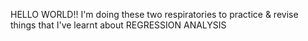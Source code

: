 HELLO WORLD!! I'm doing these two respiratories to practice & revise things that I've learnt about REGRESSION ANALYSIS

